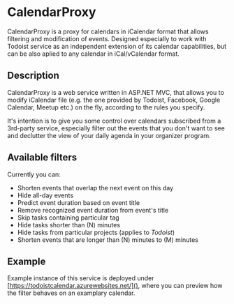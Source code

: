 # CalendarProxy
CalendarProxy is a proxy for calendars in iCalendar format that allows filtering and modification of events. Designed especially to work with Todoist service as an independent extension of its calendar capabilities, but can be also aplied to any calendar in iCal/vCalendar format.

## Description

CalendarProxy is a web service written in ASP.NET MVC, that allows you to modify iCalendar file (e.g. the one provided by Todoist, Facebook, Google Calendar, Meetup etc.) on the fly, according to the rules you specify.

It's intention is to give you some control over calendars subscribed from a 3rd-party service, especially filter out the events that you don't want to see and declutter the view of your daily agenda in your organizer program.

## Available filters

Currently you can:
* Shorten events that overlap the next event on this day
* Hide all-day events
* Predict event duration based on event title
* Remove recognized event duration from event's title
* Skip tasks  containing particular tag
* Hide tasks shorter than (N) minutes
* Hide tasks from particular projects (applies to *Todoist*)
* Shorten events that are longer than (N) minutes to (M) minutes

## Example

Example instance of this service is deployed under [https://todoistcalendar.azurewebsites.net/](), where you can preview how the filter behaves on an examplary calendar.
